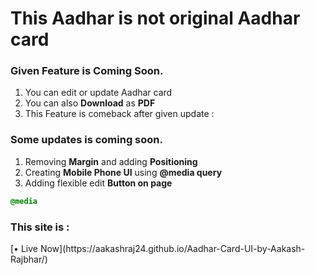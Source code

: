 <h1>
  This Aadhar is not original Aadhar card
</h1> 

<h3>
  Given Feature is Coming Soon.
</h3>

1. You can edit or update Aadhar card
2. You can also **Download**  as **PDF**
3. This Feature is comeback after given update :

<h3>
 Some updates is coming soon.
</h3>

1. Removing **Margin** and adding **Positioning**
2. Creating  **Mobile Phone UI** using **@media query**
3. Adding flexible edit **Button on page**

```css
@media
```

<h3></h3>

<h3>This site is : </h3>
[• Live Now](https://aakashraj24.github.io/Aadhar-Card-UI-by-Aakash-Rajbhar/)



